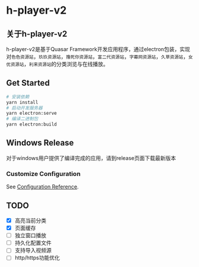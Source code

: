 # h-player-v2

## 关于h-player-v2

h-player-v2是基于Quasar Framework开发应用程序，通过electron包装，实现对`色色资源站`，`玖玖资源站`，`撸死你资源站`，`富二代资源站`，`字幕网资源站`，`久草资源站`，`女优资源站`，`利来资源站`的分类浏览与在线播放。

## Get Started

```bash
# 安装依赖
yarn install
# 启动开发服务器
yarn electron:serve
# 编译二进制包
yarn electron:build
```

## Windows Release

对于windows用户提供了编译完成的应用，请到release页面下载最新版本

### Customize Configuration

See [Configuration Reference](https://quasar.dev/quasar-cli/quasar-conf-js).

## TODO

- [x] 高亮当前分类
- [x] 页面缓存
- [ ] 独立窗口播放
- [ ] 持久化配置文件
- [ ] 支持导入视频源
- [ ] http/https功能优化
